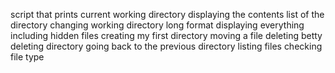 script that prints current working directory
displaying the contents list of the directory
changing working directory
long format
displaying everything including hidden files
creating my first directory
moving a file
deleting betty
deleting directory
going back to the previous directory
listing files
checking file type
